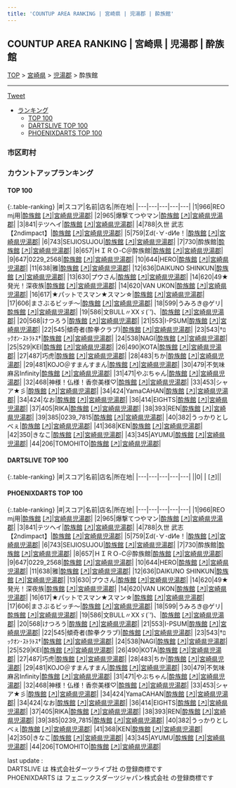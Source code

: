 ```yaml
---
title: 'COUNTUP AREA RANKING | 宮崎県 | 児湯郡 | 酔族館'
---
```

## COUNTUP AREA RANKING | 宮崎県 | 児湯郡 | 酔族館

[TOP](/darts/rank/) > [宮崎県](/darts/rank/宮崎県/) > [児湯郡](/darts/rank/宮崎県/児湯郡/) > 酔族館

___

<a href="https://twitter.com/share?ref_src=twsrc%5Etfw" data-text="COUNTUP AREA RANKING | 宮崎県児湯郡酔族館" class="twitter-share-button" data-hashtags="DARTSLIVE,PHOENIXDARTS,darts,ダーツ" data-show-count="false">Tweet</a>

* [ランキング](#カウントアップランキング)
    * [TOP 100](#top-100)
    * [DARTSLIVE TOP 100](#dartslive-top-100)
    * [PHOENIXDARTS TOP 100](#phoenixdarts-top-100)

### 市区町村

<ul>

</ul>

### カウントアップランキング

#### TOP 100



{:.table-ranking}
|#|スコア|名前|店名|所在地|
|---|---|---|---|---|
|1|966|<span class="rank-name-pd">REO mj用</span>|<a href="/darts/rank/shops/8392.html">酔族館</a> <a href="https://vs.phoenixdarts.com/jp/shop/shopDetailInfo/s_8392?s_seq=8392">[↗]</a>|<a href="/darts/rank/宮崎県/児湯郡">宮崎県児湯郡</a>|
|2|965|<span class="rank-name-pd">爆撃てつやマン</span>|<a href="/darts/rank/shops/8392.html">酔族館</a> <a href="https://vs.phoenixdarts.com/jp/shop/shopDetailInfo/s_8392?s_seq=8392">[↗]</a>|<a href="/darts/rank/宮崎県/児湯郡">宮崎県児湯郡</a>|
|3|841|<span class="rank-name-pd">テツヘイ</span>|<a href="/darts/rank/shops/8392.html">酔族館</a> <a href="https://vs.phoenixdarts.com/jp/shop/shopDetailInfo/s_8392?s_seq=8392">[↗]</a>|<a href="/darts/rank/宮崎県/児湯郡">宮崎県児湯郡</a>|
|4|788|<span class="rank-name-pd">久世 武志【2ndimpact】</span>|<a href="/darts/rank/shops/8392.html">酔族館</a> <a href="https://vs.phoenixdarts.com/jp/shop/shopDetailInfo/s_8392?s_seq=8392">[↗]</a>|<a href="/darts/rank/宮崎県/児湯郡">宮崎県児湯郡</a>|
|5|759|<span class="rank-name-pd">Σd(･∀･dИе！</span>|<a href="/darts/rank/shops/8392.html">酔族館</a> <a href="https://vs.phoenixdarts.com/jp/shop/shopDetailInfo/s_8392?s_seq=8392">[↗]</a>|<a href="/darts/rank/宮崎県/児湯郡">宮崎県児湯郡</a>|
|6|743|<span class="rank-name-pd">SEIJIOSUJOU</span>|<a href="/darts/rank/shops/8392.html">酔族館</a> <a href="https://vs.phoenixdarts.com/jp/shop/shopDetailInfo/s_8392?s_seq=8392">[↗]</a>|<a href="/darts/rank/宮崎県/児湯郡">宮崎県児湯郡</a>|
|7|730|<span class="rank-name-pd">酔族館</span>|<a href="/darts/rank/shops/8392.html">酔族館</a> <a href="https://vs.phoenixdarts.com/jp/shop/shopDetailInfo/s_8392?s_seq=8392">[↗]</a>|<a href="/darts/rank/宮崎県/児湯郡">宮崎県児湯郡</a>|
|8|657|<span class="rank-name-pd">ＨＩＲＯ-С＠酔族館</span>|<a href="/darts/rank/shops/8392.html">酔族館</a> <a href="https://vs.phoenixdarts.com/jp/shop/shopDetailInfo/s_8392?s_seq=8392">[↗]</a>|<a href="/darts/rank/宮崎県/児湯郡">宮崎県児湯郡</a>|
|9|647|<span class="rank-name-pd">0229_2568</span>|<a href="/darts/rank/shops/8392.html">酔族館</a> <a href="https://vs.phoenixdarts.com/jp/shop/shopDetailInfo/s_8392?s_seq=8392">[↗]</a>|<a href="/darts/rank/宮崎県/児湯郡">宮崎県児湯郡</a>|
|10|644|<span class="rank-name-pd">HERO</span>|<a href="/darts/rank/shops/8392.html">酔族館</a> <a href="https://vs.phoenixdarts.com/jp/shop/shopDetailInfo/s_8392?s_seq=8392">[↗]</a>|<a href="/darts/rank/宮崎県/児湯郡">宮崎県児湯郡</a>|
|11|638|<span class="rank-name-pd">雅</span>|<a href="/darts/rank/shops/8392.html">酔族館</a> <a href="https://vs.phoenixdarts.com/jp/shop/shopDetailInfo/s_8392?s_seq=8392">[↗]</a>|<a href="/darts/rank/宮崎県/児湯郡">宮崎県児湯郡</a>|
|12|636|<span class="rank-name-pd">DAIKUNO SHINKUN</span>|<a href="/darts/rank/shops/8392.html">酔族館</a> <a href="https://vs.phoenixdarts.com/jp/shop/shopDetailInfo/s_8392?s_seq=8392">[↗]</a>|<a href="/darts/rank/宮崎県/児湯郡">宮崎県児湯郡</a>|
|13|630|<span class="rank-name-pd">プウさん</span>|<a href="/darts/rank/shops/8392.html">酔族館</a> <a href="https://vs.phoenixdarts.com/jp/shop/shopDetailInfo/s_8392?s_seq=8392">[↗]</a>|<a href="/darts/rank/宮崎県/児湯郡">宮崎県児湯郡</a>|
|14|620|<span class="rank-name-pd">49★発光！深夜族</span>|<a href="/darts/rank/shops/8392.html">酔族館</a> <a href="https://vs.phoenixdarts.com/jp/shop/shopDetailInfo/s_8392?s_seq=8392">[↗]</a>|<a href="/darts/rank/宮崎県/児湯郡">宮崎県児湯郡</a>|
|14|620|<span class="rank-name-pd">VAN UKON</span>|<a href="/darts/rank/shops/8392.html">酔族館</a> <a href="https://vs.phoenixdarts.com/jp/shop/shopDetailInfo/s_8392?s_seq=8392">[↗]</a>|<a href="/darts/rank/宮崎県/児湯郡">宮崎県児湯郡</a>|
|16|617|<span class="rank-name-pd">★パットでスマン★スマン☆</span>|<a href="/darts/rank/shops/8392.html">酔族館</a> <a href="https://vs.phoenixdarts.com/jp/shop/shopDetailInfo/s_8392?s_seq=8392">[↗]</a>|<a href="/darts/rank/宮崎県/児湯郡">宮崎県児湯郡</a>|
|17|606|<span class="rank-name-pd">まさぶるビッチ～</span>|<a href="/darts/rank/shops/8392.html">酔族館</a> <a href="https://vs.phoenixdarts.com/jp/shop/shopDetailInfo/s_8392?s_seq=8392">[↗]</a>|<a href="/darts/rank/宮崎県/児湯郡">宮崎県児湯郡</a>|
|18|599|<span class="rank-name-pd">うみろき@ゲリ</span>|<a href="/darts/rank/shops/8392.html">酔族館</a> <a href="https://vs.phoenixdarts.com/jp/shop/shopDetailInfo/s_8392?s_seq=8392">[↗]</a>|<a href="/darts/rank/宮崎県/児湯郡">宮崎県児湯郡</a>|
|19|586|<span class="rank-name-pd">文BULL〃XXゞ(`’)、</span>|<a href="/darts/rank/shops/8392.html">酔族館</a> <a href="https://vs.phoenixdarts.com/jp/shop/shopDetailInfo/s_8392?s_seq=8392">[↗]</a>|<a href="/darts/rank/宮崎県/児湯郡">宮崎県児湯郡</a>|
|20|568|<span class="rank-name-pd">けつろう</span>|<a href="/darts/rank/shops/8392.html">酔族館</a> <a href="https://vs.phoenixdarts.com/jp/shop/shopDetailInfo/s_8392?s_seq=8392">[↗]</a>|<a href="/darts/rank/宮崎県/児湯郡">宮崎県児湯郡</a>|
|21|553|<span class="rank-name-pd">I-PSUM</span>|<a href="/darts/rank/shops/8392.html">酔族館</a> <a href="https://vs.phoenixdarts.com/jp/shop/shopDetailInfo/s_8392?s_seq=8392">[↗]</a>|<a href="/darts/rank/宮崎県/児湯郡">宮崎県児湯郡</a>|
|22|545|<span class="rank-name-pd">傾奇者(酔拳クラブ)</span>|<a href="/darts/rank/shops/8392.html">酔族館</a> <a href="https://vs.phoenixdarts.com/jp/shop/shopDetailInfo/s_8392?s_seq=8392">[↗]</a>|<a href="/darts/rank/宮崎県/児湯郡">宮崎県児湯郡</a>|
|23|543|<span class="rank-name-pd">†ﾛｯｸｵﾝ･ｽﾄﾗﾄｽ†</span>|<a href="/darts/rank/shops/8392.html">酔族館</a> <a href="https://vs.phoenixdarts.com/jp/shop/shopDetailInfo/s_8392?s_seq=8392">[↗]</a>|<a href="/darts/rank/宮崎県/児湯郡">宮崎県児湯郡</a>|
|24|538|<span class="rank-name-pd">NAGI</span>|<a href="/darts/rank/shops/8392.html">酔族館</a> <a href="https://vs.phoenixdarts.com/jp/shop/shopDetailInfo/s_8392?s_seq=8392">[↗]</a>|<a href="/darts/rank/宮崎県/児湯郡">宮崎県児湯郡</a>|
|25|529|<span class="rank-name-pd">KEI</span>|<a href="/darts/rank/shops/8392.html">酔族館</a> <a href="https://vs.phoenixdarts.com/jp/shop/shopDetailInfo/s_8392?s_seq=8392">[↗]</a>|<a href="/darts/rank/宮崎県/児湯郡">宮崎県児湯郡</a>|
|26|490|<span class="rank-name-pd">KOTA</span>|<a href="/darts/rank/shops/8392.html">酔族館</a> <a href="https://vs.phoenixdarts.com/jp/shop/shopDetailInfo/s_8392?s_seq=8392">[↗]</a>|<a href="/darts/rank/宮崎県/児湯郡">宮崎県児湯郡</a>|
|27|487|<span class="rank-name-pd">巧虎</span>|<a href="/darts/rank/shops/8392.html">酔族館</a> <a href="https://vs.phoenixdarts.com/jp/shop/shopDetailInfo/s_8392?s_seq=8392">[↗]</a>|<a href="/darts/rank/宮崎県/児湯郡">宮崎県児湯郡</a>|
|28|483|<span class="rank-name-pd">ちか</span>|<a href="/darts/rank/shops/8392.html">酔族館</a> <a href="https://vs.phoenixdarts.com/jp/shop/shopDetailInfo/s_8392?s_seq=8392">[↗]</a>|<a href="/darts/rank/宮崎県/児湯郡">宮崎県児湯郡</a>|
|29|481|<span class="rank-name-pd">KOJO＠すまんすまん</span>|<a href="/darts/rank/shops/8392.html">酔族館</a> <a href="https://vs.phoenixdarts.com/jp/shop/shopDetailInfo/s_8392?s_seq=8392">[↗]</a>|<a href="/darts/rank/宮崎県/児湯郡">宮崎県児湯郡</a>|
|30|479|<span class="rank-name-pd">不気味麻呂Infinity</span>|<a href="/darts/rank/shops/8392.html">酔族館</a> <a href="https://vs.phoenixdarts.com/jp/shop/shopDetailInfo/s_8392?s_seq=8392">[↗]</a>|<a href="/darts/rank/宮崎県/児湯郡">宮崎県児湯郡</a>|
|31|471|<span class="rank-name-pd">やぶちゃん</span>|<a href="/darts/rank/shops/8392.html">酔族館</a> <a href="https://vs.phoenixdarts.com/jp/shop/shopDetailInfo/s_8392?s_seq=8392">[↗]</a>|<a href="/darts/rank/宮崎県/児湯郡">宮崎県児湯郡</a>|
|32|468|<span class="rank-name-pd">神様！仏様！香奈美様♡</span>|<a href="/darts/rank/shops/8392.html">酔族館</a> <a href="https://vs.phoenixdarts.com/jp/shop/shopDetailInfo/s_8392?s_seq=8392">[↗]</a>|<a href="/darts/rank/宮崎県/児湯郡">宮崎県児湯郡</a>|
|33|453|<span class="rank-name-pd">シャア★彡</span>|<a href="/darts/rank/shops/8392.html">酔族館</a> <a href="https://vs.phoenixdarts.com/jp/shop/shopDetailInfo/s_8392?s_seq=8392">[↗]</a>|<a href="/darts/rank/宮崎県/児湯郡">宮崎県児湯郡</a>|
|34|424|<span class="rank-name-pd">YamaCAHAN</span>|<a href="/darts/rank/shops/8392.html">酔族館</a> <a href="https://vs.phoenixdarts.com/jp/shop/shopDetailInfo/s_8392?s_seq=8392">[↗]</a>|<a href="/darts/rank/宮崎県/児湯郡">宮崎県児湯郡</a>|
|34|424|<span class="rank-name-pd">なお</span>|<a href="/darts/rank/shops/8392.html">酔族館</a> <a href="https://vs.phoenixdarts.com/jp/shop/shopDetailInfo/s_8392?s_seq=8392">[↗]</a>|<a href="/darts/rank/宮崎県/児湯郡">宮崎県児湯郡</a>|
|36|414|<span class="rank-name-pd">EIGHTS</span>|<a href="/darts/rank/shops/8392.html">酔族館</a> <a href="https://vs.phoenixdarts.com/jp/shop/shopDetailInfo/s_8392?s_seq=8392">[↗]</a>|<a href="/darts/rank/宮崎県/児湯郡">宮崎県児湯郡</a>|
|37|405|<span class="rank-name-pd">RIKA</span>|<a href="/darts/rank/shops/8392.html">酔族館</a> <a href="https://vs.phoenixdarts.com/jp/shop/shopDetailInfo/s_8392?s_seq=8392">[↗]</a>|<a href="/darts/rank/宮崎県/児湯郡">宮崎県児湯郡</a>|
|38|393|<span class="rank-name-pd">REN</span>|<a href="/darts/rank/shops/8392.html">酔族館</a> <a href="https://vs.phoenixdarts.com/jp/shop/shopDetailInfo/s_8392?s_seq=8392">[↗]</a>|<a href="/darts/rank/宮崎県/児湯郡">宮崎県児湯郡</a>|
|39|385|<span class="rank-name-pd">0239_7815</span>|<a href="/darts/rank/shops/8392.html">酔族館</a> <a href="https://vs.phoenixdarts.com/jp/shop/shopDetailInfo/s_8392?s_seq=8392">[↗]</a>|<a href="/darts/rank/宮崎県/児湯郡">宮崎県児湯郡</a>|
|40|382|<span class="rank-name-pd">うっかりとしべぇ</span>|<a href="/darts/rank/shops/8392.html">酔族館</a> <a href="https://vs.phoenixdarts.com/jp/shop/shopDetailInfo/s_8392?s_seq=8392">[↗]</a>|<a href="/darts/rank/宮崎県/児湯郡">宮崎県児湯郡</a>|
|41|368|<span class="rank-name-pd">KEN</span>|<a href="/darts/rank/shops/8392.html">酔族館</a> <a href="https://vs.phoenixdarts.com/jp/shop/shopDetailInfo/s_8392?s_seq=8392">[↗]</a>|<a href="/darts/rank/宮崎県/児湯郡">宮崎県児湯郡</a>|
|42|350|<span class="rank-name-pd">きなこ</span>|<a href="/darts/rank/shops/8392.html">酔族館</a> <a href="https://vs.phoenixdarts.com/jp/shop/shopDetailInfo/s_8392?s_seq=8392">[↗]</a>|<a href="/darts/rank/宮崎県/児湯郡">宮崎県児湯郡</a>|
|43|345|<span class="rank-name-pd">AYUMU</span>|<a href="/darts/rank/shops/8392.html">酔族館</a> <a href="https://vs.phoenixdarts.com/jp/shop/shopDetailInfo/s_8392?s_seq=8392">[↗]</a>|<a href="/darts/rank/宮崎県/児湯郡">宮崎県児湯郡</a>|
|44|206|<span class="rank-name-pd">TOMOHITO</span>|<a href="/darts/rank/shops/8392.html">酔族館</a> <a href="https://vs.phoenixdarts.com/jp/shop/shopDetailInfo/s_8392?s_seq=8392">[↗]</a>|<a href="/darts/rank/宮崎県/児湯郡">宮崎県児湯郡</a>|


#### DARTSLIVE TOP 100



{:.table-ranking}
|#|スコア|名前|店名|所在地|
|---|---|---|---|---|
||0|<span class="rank-name-dl"> </span>|<a href="/darts/rank/shops/.html"></a> <a href="">[↗]</a>|<a href="/darts/rank//"></a>|


#### PHOENIXDARTS TOP 100



{:.table-ranking}
|#|スコア|名前|店名|所在地|
|---|---|---|---|---|
|1|966|<span class="rank-name-pd">REO mj用</span>|<a href="/darts/rank/shops/8392.html">酔族館</a> <a href="https://vs.phoenixdarts.com/jp/shop/shopDetailInfo/s_8392?s_seq=8392">[↗]</a>|<a href="/darts/rank/宮崎県/児湯郡">宮崎県児湯郡</a>|
|2|965|<span class="rank-name-pd">爆撃てつやマン</span>|<a href="/darts/rank/shops/8392.html">酔族館</a> <a href="https://vs.phoenixdarts.com/jp/shop/shopDetailInfo/s_8392?s_seq=8392">[↗]</a>|<a href="/darts/rank/宮崎県/児湯郡">宮崎県児湯郡</a>|
|3|841|<span class="rank-name-pd">テツヘイ</span>|<a href="/darts/rank/shops/8392.html">酔族館</a> <a href="https://vs.phoenixdarts.com/jp/shop/shopDetailInfo/s_8392?s_seq=8392">[↗]</a>|<a href="/darts/rank/宮崎県/児湯郡">宮崎県児湯郡</a>|
|4|788|<span class="rank-name-pd">久世 武志【2ndimpact】</span>|<a href="/darts/rank/shops/8392.html">酔族館</a> <a href="https://vs.phoenixdarts.com/jp/shop/shopDetailInfo/s_8392?s_seq=8392">[↗]</a>|<a href="/darts/rank/宮崎県/児湯郡">宮崎県児湯郡</a>|
|5|759|<span class="rank-name-pd">Σd(･∀･dИе！</span>|<a href="/darts/rank/shops/8392.html">酔族館</a> <a href="https://vs.phoenixdarts.com/jp/shop/shopDetailInfo/s_8392?s_seq=8392">[↗]</a>|<a href="/darts/rank/宮崎県/児湯郡">宮崎県児湯郡</a>|
|6|743|<span class="rank-name-pd">SEIJIOSUJOU</span>|<a href="/darts/rank/shops/8392.html">酔族館</a> <a href="https://vs.phoenixdarts.com/jp/shop/shopDetailInfo/s_8392?s_seq=8392">[↗]</a>|<a href="/darts/rank/宮崎県/児湯郡">宮崎県児湯郡</a>|
|7|730|<span class="rank-name-pd">酔族館</span>|<a href="/darts/rank/shops/8392.html">酔族館</a> <a href="https://vs.phoenixdarts.com/jp/shop/shopDetailInfo/s_8392?s_seq=8392">[↗]</a>|<a href="/darts/rank/宮崎県/児湯郡">宮崎県児湯郡</a>|
|8|657|<span class="rank-name-pd">ＨＩＲＯ-С＠酔族館</span>|<a href="/darts/rank/shops/8392.html">酔族館</a> <a href="https://vs.phoenixdarts.com/jp/shop/shopDetailInfo/s_8392?s_seq=8392">[↗]</a>|<a href="/darts/rank/宮崎県/児湯郡">宮崎県児湯郡</a>|
|9|647|<span class="rank-name-pd">0229_2568</span>|<a href="/darts/rank/shops/8392.html">酔族館</a> <a href="https://vs.phoenixdarts.com/jp/shop/shopDetailInfo/s_8392?s_seq=8392">[↗]</a>|<a href="/darts/rank/宮崎県/児湯郡">宮崎県児湯郡</a>|
|10|644|<span class="rank-name-pd">HERO</span>|<a href="/darts/rank/shops/8392.html">酔族館</a> <a href="https://vs.phoenixdarts.com/jp/shop/shopDetailInfo/s_8392?s_seq=8392">[↗]</a>|<a href="/darts/rank/宮崎県/児湯郡">宮崎県児湯郡</a>|
|11|638|<span class="rank-name-pd">雅</span>|<a href="/darts/rank/shops/8392.html">酔族館</a> <a href="https://vs.phoenixdarts.com/jp/shop/shopDetailInfo/s_8392?s_seq=8392">[↗]</a>|<a href="/darts/rank/宮崎県/児湯郡">宮崎県児湯郡</a>|
|12|636|<span class="rank-name-pd">DAIKUNO SHINKUN</span>|<a href="/darts/rank/shops/8392.html">酔族館</a> <a href="https://vs.phoenixdarts.com/jp/shop/shopDetailInfo/s_8392?s_seq=8392">[↗]</a>|<a href="/darts/rank/宮崎県/児湯郡">宮崎県児湯郡</a>|
|13|630|<span class="rank-name-pd">プウさん</span>|<a href="/darts/rank/shops/8392.html">酔族館</a> <a href="https://vs.phoenixdarts.com/jp/shop/shopDetailInfo/s_8392?s_seq=8392">[↗]</a>|<a href="/darts/rank/宮崎県/児湯郡">宮崎県児湯郡</a>|
|14|620|<span class="rank-name-pd">49★発光！深夜族</span>|<a href="/darts/rank/shops/8392.html">酔族館</a> <a href="https://vs.phoenixdarts.com/jp/shop/shopDetailInfo/s_8392?s_seq=8392">[↗]</a>|<a href="/darts/rank/宮崎県/児湯郡">宮崎県児湯郡</a>|
|14|620|<span class="rank-name-pd">VAN UKON</span>|<a href="/darts/rank/shops/8392.html">酔族館</a> <a href="https://vs.phoenixdarts.com/jp/shop/shopDetailInfo/s_8392?s_seq=8392">[↗]</a>|<a href="/darts/rank/宮崎県/児湯郡">宮崎県児湯郡</a>|
|16|617|<span class="rank-name-pd">★パットでスマン★スマン☆</span>|<a href="/darts/rank/shops/8392.html">酔族館</a> <a href="https://vs.phoenixdarts.com/jp/shop/shopDetailInfo/s_8392?s_seq=8392">[↗]</a>|<a href="/darts/rank/宮崎県/児湯郡">宮崎県児湯郡</a>|
|17|606|<span class="rank-name-pd">まさぶるビッチ～</span>|<a href="/darts/rank/shops/8392.html">酔族館</a> <a href="https://vs.phoenixdarts.com/jp/shop/shopDetailInfo/s_8392?s_seq=8392">[↗]</a>|<a href="/darts/rank/宮崎県/児湯郡">宮崎県児湯郡</a>|
|18|599|<span class="rank-name-pd">うみろき@ゲリ</span>|<a href="/darts/rank/shops/8392.html">酔族館</a> <a href="https://vs.phoenixdarts.com/jp/shop/shopDetailInfo/s_8392?s_seq=8392">[↗]</a>|<a href="/darts/rank/宮崎県/児湯郡">宮崎県児湯郡</a>|
|19|586|<span class="rank-name-pd">文BULL〃XXゞ(`’)、</span>|<a href="/darts/rank/shops/8392.html">酔族館</a> <a href="https://vs.phoenixdarts.com/jp/shop/shopDetailInfo/s_8392?s_seq=8392">[↗]</a>|<a href="/darts/rank/宮崎県/児湯郡">宮崎県児湯郡</a>|
|20|568|<span class="rank-name-pd">けつろう</span>|<a href="/darts/rank/shops/8392.html">酔族館</a> <a href="https://vs.phoenixdarts.com/jp/shop/shopDetailInfo/s_8392?s_seq=8392">[↗]</a>|<a href="/darts/rank/宮崎県/児湯郡">宮崎県児湯郡</a>|
|21|553|<span class="rank-name-pd">I-PSUM</span>|<a href="/darts/rank/shops/8392.html">酔族館</a> <a href="https://vs.phoenixdarts.com/jp/shop/shopDetailInfo/s_8392?s_seq=8392">[↗]</a>|<a href="/darts/rank/宮崎県/児湯郡">宮崎県児湯郡</a>|
|22|545|<span class="rank-name-pd">傾奇者(酔拳クラブ)</span>|<a href="/darts/rank/shops/8392.html">酔族館</a> <a href="https://vs.phoenixdarts.com/jp/shop/shopDetailInfo/s_8392?s_seq=8392">[↗]</a>|<a href="/darts/rank/宮崎県/児湯郡">宮崎県児湯郡</a>|
|23|543|<span class="rank-name-pd">†ﾛｯｸｵﾝ･ｽﾄﾗﾄｽ†</span>|<a href="/darts/rank/shops/8392.html">酔族館</a> <a href="https://vs.phoenixdarts.com/jp/shop/shopDetailInfo/s_8392?s_seq=8392">[↗]</a>|<a href="/darts/rank/宮崎県/児湯郡">宮崎県児湯郡</a>|
|24|538|<span class="rank-name-pd">NAGI</span>|<a href="/darts/rank/shops/8392.html">酔族館</a> <a href="https://vs.phoenixdarts.com/jp/shop/shopDetailInfo/s_8392?s_seq=8392">[↗]</a>|<a href="/darts/rank/宮崎県/児湯郡">宮崎県児湯郡</a>|
|25|529|<span class="rank-name-pd">KEI</span>|<a href="/darts/rank/shops/8392.html">酔族館</a> <a href="https://vs.phoenixdarts.com/jp/shop/shopDetailInfo/s_8392?s_seq=8392">[↗]</a>|<a href="/darts/rank/宮崎県/児湯郡">宮崎県児湯郡</a>|
|26|490|<span class="rank-name-pd">KOTA</span>|<a href="/darts/rank/shops/8392.html">酔族館</a> <a href="https://vs.phoenixdarts.com/jp/shop/shopDetailInfo/s_8392?s_seq=8392">[↗]</a>|<a href="/darts/rank/宮崎県/児湯郡">宮崎県児湯郡</a>|
|27|487|<span class="rank-name-pd">巧虎</span>|<a href="/darts/rank/shops/8392.html">酔族館</a> <a href="https://vs.phoenixdarts.com/jp/shop/shopDetailInfo/s_8392?s_seq=8392">[↗]</a>|<a href="/darts/rank/宮崎県/児湯郡">宮崎県児湯郡</a>|
|28|483|<span class="rank-name-pd">ちか</span>|<a href="/darts/rank/shops/8392.html">酔族館</a> <a href="https://vs.phoenixdarts.com/jp/shop/shopDetailInfo/s_8392?s_seq=8392">[↗]</a>|<a href="/darts/rank/宮崎県/児湯郡">宮崎県児湯郡</a>|
|29|481|<span class="rank-name-pd">KOJO＠すまんすまん</span>|<a href="/darts/rank/shops/8392.html">酔族館</a> <a href="https://vs.phoenixdarts.com/jp/shop/shopDetailInfo/s_8392?s_seq=8392">[↗]</a>|<a href="/darts/rank/宮崎県/児湯郡">宮崎県児湯郡</a>|
|30|479|<span class="rank-name-pd">不気味麻呂Infinity</span>|<a href="/darts/rank/shops/8392.html">酔族館</a> <a href="https://vs.phoenixdarts.com/jp/shop/shopDetailInfo/s_8392?s_seq=8392">[↗]</a>|<a href="/darts/rank/宮崎県/児湯郡">宮崎県児湯郡</a>|
|31|471|<span class="rank-name-pd">やぶちゃん</span>|<a href="/darts/rank/shops/8392.html">酔族館</a> <a href="https://vs.phoenixdarts.com/jp/shop/shopDetailInfo/s_8392?s_seq=8392">[↗]</a>|<a href="/darts/rank/宮崎県/児湯郡">宮崎県児湯郡</a>|
|32|468|<span class="rank-name-pd">神様！仏様！香奈美様♡</span>|<a href="/darts/rank/shops/8392.html">酔族館</a> <a href="https://vs.phoenixdarts.com/jp/shop/shopDetailInfo/s_8392?s_seq=8392">[↗]</a>|<a href="/darts/rank/宮崎県/児湯郡">宮崎県児湯郡</a>|
|33|453|<span class="rank-name-pd">シャア★彡</span>|<a href="/darts/rank/shops/8392.html">酔族館</a> <a href="https://vs.phoenixdarts.com/jp/shop/shopDetailInfo/s_8392?s_seq=8392">[↗]</a>|<a href="/darts/rank/宮崎県/児湯郡">宮崎県児湯郡</a>|
|34|424|<span class="rank-name-pd">YamaCAHAN</span>|<a href="/darts/rank/shops/8392.html">酔族館</a> <a href="https://vs.phoenixdarts.com/jp/shop/shopDetailInfo/s_8392?s_seq=8392">[↗]</a>|<a href="/darts/rank/宮崎県/児湯郡">宮崎県児湯郡</a>|
|34|424|<span class="rank-name-pd">なお</span>|<a href="/darts/rank/shops/8392.html">酔族館</a> <a href="https://vs.phoenixdarts.com/jp/shop/shopDetailInfo/s_8392?s_seq=8392">[↗]</a>|<a href="/darts/rank/宮崎県/児湯郡">宮崎県児湯郡</a>|
|36|414|<span class="rank-name-pd">EIGHTS</span>|<a href="/darts/rank/shops/8392.html">酔族館</a> <a href="https://vs.phoenixdarts.com/jp/shop/shopDetailInfo/s_8392?s_seq=8392">[↗]</a>|<a href="/darts/rank/宮崎県/児湯郡">宮崎県児湯郡</a>|
|37|405|<span class="rank-name-pd">RIKA</span>|<a href="/darts/rank/shops/8392.html">酔族館</a> <a href="https://vs.phoenixdarts.com/jp/shop/shopDetailInfo/s_8392?s_seq=8392">[↗]</a>|<a href="/darts/rank/宮崎県/児湯郡">宮崎県児湯郡</a>|
|38|393|<span class="rank-name-pd">REN</span>|<a href="/darts/rank/shops/8392.html">酔族館</a> <a href="https://vs.phoenixdarts.com/jp/shop/shopDetailInfo/s_8392?s_seq=8392">[↗]</a>|<a href="/darts/rank/宮崎県/児湯郡">宮崎県児湯郡</a>|
|39|385|<span class="rank-name-pd">0239_7815</span>|<a href="/darts/rank/shops/8392.html">酔族館</a> <a href="https://vs.phoenixdarts.com/jp/shop/shopDetailInfo/s_8392?s_seq=8392">[↗]</a>|<a href="/darts/rank/宮崎県/児湯郡">宮崎県児湯郡</a>|
|40|382|<span class="rank-name-pd">うっかりとしべぇ</span>|<a href="/darts/rank/shops/8392.html">酔族館</a> <a href="https://vs.phoenixdarts.com/jp/shop/shopDetailInfo/s_8392?s_seq=8392">[↗]</a>|<a href="/darts/rank/宮崎県/児湯郡">宮崎県児湯郡</a>|
|41|368|<span class="rank-name-pd">KEN</span>|<a href="/darts/rank/shops/8392.html">酔族館</a> <a href="https://vs.phoenixdarts.com/jp/shop/shopDetailInfo/s_8392?s_seq=8392">[↗]</a>|<a href="/darts/rank/宮崎県/児湯郡">宮崎県児湯郡</a>|
|42|350|<span class="rank-name-pd">きなこ</span>|<a href="/darts/rank/shops/8392.html">酔族館</a> <a href="https://vs.phoenixdarts.com/jp/shop/shopDetailInfo/s_8392?s_seq=8392">[↗]</a>|<a href="/darts/rank/宮崎県/児湯郡">宮崎県児湯郡</a>|
|43|345|<span class="rank-name-pd">AYUMU</span>|<a href="/darts/rank/shops/8392.html">酔族館</a> <a href="https://vs.phoenixdarts.com/jp/shop/shopDetailInfo/s_8392?s_seq=8392">[↗]</a>|<a href="/darts/rank/宮崎県/児湯郡">宮崎県児湯郡</a>|
|44|206|<span class="rank-name-pd">TOMOHITO</span>|<a href="/darts/rank/shops/8392.html">酔族館</a> <a href="https://vs.phoenixdarts.com/jp/shop/shopDetailInfo/s_8392?s_seq=8392">[↗]</a>|<a href="/darts/rank/宮崎県/児湯郡">宮崎県児湯郡</a>|


<div class="footer border-top border-gray-light mt-5 pt-3 text-right text-gray">
    last update : <span style="font-weight: italic" id="foot_last_modified"></span><br />
    DARTSLIVE は 株式会社ダーツライブ社 の登録商標です<br />
    PHOENIXDARTS は フェニックスダーツジャパン株式会社 の登録商標です<br />
</div>

<script src="https://cdnjs.cloudflare.com/ajax/libs/jquery.tablesorter/2.31.3/js/jquery.tablesorter.min.js" integrity="sha512-qzgd5cYSZcosqpzpn7zF2ZId8f/8CHmFKZ8j7mU4OUXTNRd5g+ZHBPsgKEwoqxCtdQvExE5LprwwPAgoicguNg==" crossorigin="anonymous" referrerpolicy="no-referrer"></script>
<link rel="stylesheet" href="https://cdnjs.cloudflare.com/ajax/libs/jquery.tablesorter/2.31.3/css/theme.default.min.css" integrity="sha512-wghhOJkjQX0Lh3NSWvNKeZ0ZpNn+SPVXX1Qyc9OCaogADktxrBiBdKGDoqVUOyhStvMBmJQ8ZdMHiR3wuEq8+w==" crossorigin="anonymous" referrerpolicy="no-referrer" />
<script>
$(function() {
    $(".table-ranking").tablesorter({sortList:[[0, 0]]});
    $("#foot_last_modified").text(formatDate(new Date(document.lastModified), 'yyyy-MM-dd HH:mm:ss'));
});
</script>

<script async src="https://platform.twitter.com/widgets.js" charset="utf-8"></script>